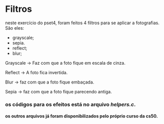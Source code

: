 # Filtros

neste exercício do pset4, foram feitos 4 filtros para se aplicar a fotografias. São eles:

* grayscale;
* sepia.
* reflect;
* blur;

Grayscale -> Faz com que a foto fique em escala de cinza.

Reflect -> A foto fica invertida.

Blur ->  faz com que a foto fique embaçada.

Sepia -> faz com que a foto fique parecendo antiga.

### os códigos para os efeitos está no arquivo *helpers.c*.

#### os outros arquivos já foram disponibilizados pelo próprio curso da cs50.
